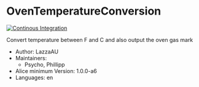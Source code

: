 # OvenTemperatureConversion

[![Continous Integration](https://gitlab.com/project-alice-assistant/skills/skill_OvenTemperatureConversion/badges/master/pipeline.svg)](https://gitlab.com/project-alice-assistant/skills/skill_OvenTemperatureConversion/pipelines/latest)

Convert temperature between F and C and also output the oven gas mark

- Author: LazzaAU
- Maintainers: 
    - Psycho, Phillipp
- Alice minimum Version: 1.0.0-a6
- Languages:
    en


